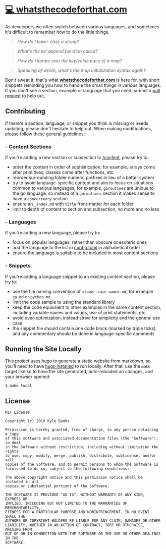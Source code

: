 # [💻 whatsthecodeforthat.com](https://whatsthecodeforthat.com)

As developers we often switch between various languages, and sometimes it's difficult to remember how to do the little things. 

> *How do I lower-case a string?*

> *What's the list append function called?* 

> *How do I iterate over the key/value pairs of a map?*

> *Speaking of which, what's the map initialization syntax again?*

Don't sweat it, that's what **[whatsthecodeforthat.com](https://whatsthecodeforthat.com)** is here for, with short snippets reminding you how to handle the small things in various languages. If you don't see a section, example or language that you need, submit a [pull request](https://github.com/KyleBanks/whatsthecodeforthat.com) to help out.

## Contributing

If there's a section, language, or snippet you think is missing or needs updating, please don't hesitate to help out. When making modifications, please follow these general guidelines:

### - Content Sections

If you're adding a new section or subsection to [/content](./content), please try to:

- order the content in order of sophistication; for example, arrays come after primitives, classes come after functions, etc.
- reorder surrounding folder numeric prefixes in lieu of a better system 
- try to avoid language-specific content and aim to focus on situations common to various languages; for example, `goroutines` are unique to the go language, so instead of a `goroutines` section it makes sense to have a `concurrency` section
- ensure an `_index.md` with `title` front-matter for each folder
- limit to depth of content to section and subsection, no more and no less

### - Languages

If you're adding a new language, please try to:

- focus on popular languages, rather than obscure or esoteric ones
- add the language to the list in [config.toml](./config.toml) in alphabetical order
- ensure the language is suitable to be included in most content sections

### - Snippets

If you're adding a language snippet to an existing content section, please try to:

- use the file naming convention of `<lower-case-name>.md`; for example `go.md` or `python.md`
- limit the code sample to using the standard library
- keep the code equivalent to other examples in the same content section, including variable names and values, use of print statements, etc.
- avoid over-optimization, instead strive for simplicity and the general use case
- the snippet file should contain one code block (marked by triple ticks), and any commentary should be done in langauge-specific comments

## Running the Site Locally

This project uses [hugo](https://gohugo.io/) to generate a static website from markdown, so you'll need to have [hugo installed](https://gohugo.io/getting-started/quick-start/#step-1-install-hugo) to run locally. After that, use the `make` target like so to have the site generated, auto-reloaded on changes, and your browser opened:

```
$ make local
```

## License 

```
MIT License

Copyright (c) 2019 Kyle Banks

Permission is hereby granted, free of charge, to any person obtaining a copy
of this software and associated documentation files (the "Software"), to deal
in the Software without restriction, including without limitation the rights
to use, copy, modify, merge, publish, distribute, sublicense, and/or sell
copies of the Software, and to permit persons to whom the Software is
furnished to do so, subject to the following conditions:

The above copyright notice and this permission notice shall be included in all
copies or substantial portions of the Software.

THE SOFTWARE IS PROVIDED "AS IS", WITHOUT WARRANTY OF ANY KIND, EXPRESS OR
IMPLIED, INCLUDING BUT NOT LIMITED TO THE WARRANTIES OF MERCHANTABILITY,
FITNESS FOR A PARTICULAR PURPOSE AND NONINFRINGEMENT. IN NO EVENT SHALL THE
AUTHORS OR COPYRIGHT HOLDERS BE LIABLE FOR ANY CLAIM, DAMAGES OR OTHER
LIABILITY, WHETHER IN AN ACTION OF CONTRACT, TORT OR OTHERWISE, ARISING FROM,
OUT OF OR IN CONNECTION WITH THE SOFTWARE OR THE USE OR OTHER DEALINGS IN THE
SOFTWARE.
```
